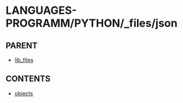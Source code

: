 # LANGUAGES-PROGRAMM/PYTHON/_files/json

## PARENT  
*	[lib_files](../README.md)  

## CONTENTS  
*	[objects](objects.md)  

